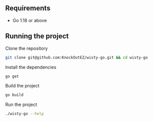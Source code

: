 ## Requirements
- Go 1.18 or above

## Running the project
Clone the repository
```bash
git clone git@github.com:KnockOutEZ/wisty-go.git && cd wisty-go
```
Install the dependencies
```bash
go get
```
Build the project
```bash
go build
```
Run the project
```bash
./wisty-go --help
```